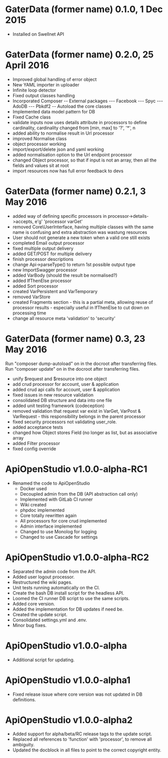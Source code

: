 GaterData (former name) 0.1.0, 1 Dec 2015
=========================================

- Installed on Swellnet API

GaterData (former name) 0.2.0, 25 April 2016
============================================

- Improved global handling of error object
- New YAML importer in uploader
- Infinite loop detector
- Fixed output classes handling
- Incorporated Composer
-- External packages
--- Facebook
--- Spyc
--- AdoDB
--- Pbkdf2
-- Autoload the core classes
- Implemented data model pattern for DB
- Fixed Cache class
- validate inputs now uses details attribute in processors to define cardinality, cardinality changed from [min, max] to '?', '*', n
- added ability to normalise result in Url processor
- improved Normalise class
- object processor working
- import/export/delete json and yaml working
- added normalisation option to the Url endpoint processor
- changed Object processor, so that if input is not an array, then all the fields and values sit at root
- import resources now has full error feedback to devs

GaterData (former name) 0.2.1, 3 May 2016
=========================================

- added way of defining specific processors in processor->details->accepts, e'g' 'processor varGet'
- removed Core\UserInterface, having multiple classes with the same name is confusing and extra abstraction was wastung resources
- User should not generate a new token when a valid one still exists
- completed Email output processor
- fixed multiple output delivery
- added GET/POST for multiple delivery
- finish processor descriptions
- change Api->parseType() to return 1st possible output type
- new ImportSwagger processor
- added VarBody (should the result be normalised?)
- added IfThenElse processor
- added Sort processor
- created VarPersistent and VarTemporary
- removed VarStore
- created Fragments section - this is a partial meta, allowing reuse of processor results - especially useful in IfThenElse to cut down on processing time
- change all resource meta 'validation' to 'security'

GaterData (former name) 0.3, 23 May 2016
========================================

Run "composer dump-autoload" on in the docroot after transferring files.
Run "composer update" on in the docroot after transferring files.
- unify $request and $resource into one object
- add crud processor for account, user & application
- added crud api calls for account, user & application
- fixed issues in new resource validation
- consolidated DB structure and data into one file
- added unit testing framework (codeception)
- removed validation that request var exist in VarGet, VarPost & VarRequest - this responsibility belongs in the parent processor
- fixed security processors not validating user_role.
- added acceptance tests
- changed how Object stores Field (no longer as list, but as associative array
- added Filter processor
- fixed config override

ApiOpenStudio v1.0.0-alpha-RC1
=============================

- Renamed the code to ApiOpenStudio
    - Docker used
    - Decoupled admin from the DB (API abstraction call only)
    - Implemented with GitLab CI runner
    - Wiki created
    - phpdoc implemented
    - Core totally rewritten again
    - All processors for core crud implemented
    - Admin interface implemented
    - Changed to use Monolog for logging
    - Changed to use Cascade for settings

ApiOpenStudio v1.0.0-alpha-RC2
=============================

- Separated the admin code from the API.
- Added user logout processor.
- Restructured the wiki pages.
- Unit tests running automatically on the CI.
- Create the bash DB install script for the headless API.
- Loomed the CI runner DB script to use the same scripts.
- Added core version.
- Added the implementation for DB updates if need be.
- Created the update script.
- Consolidated settings.yml and .env.
- Minor bug fixes.

ApiOpenStudio v1.0.0-alpha
===========================

- Additional script for updating.

ApiOpenStudio v1.0.0-alpha1
===========================

- Fixed release issue where core version was not updated in DB definitions.

ApiOpenStudio v1.0.0-alpha2
=========================

- Added support for alpha/beta/RC release tags to the update script.
- Replaced all references to 'function' with 'processor', to remove all ambiguity.
- Updated the docblock in all files to point to the correct copyright entity.
